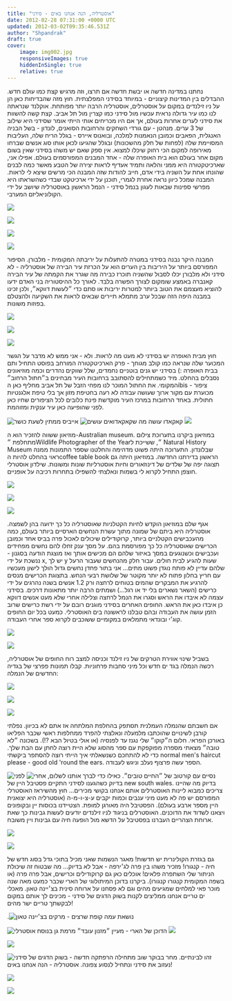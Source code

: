 ```yaml
---
title: "אוסטרליה, הנה אנחנו באים - סידני"
date: 2012-02-28 07:31:00 +0000 UTC
updated: 2012-03-02T09:35:46.531Z
author: "Shpandrak"
draft: true
cover:
    image: img002.jpg
    responsiveImages: true
    hiddenInSingle: true
    relative: true
---
```


נחתנו במדינה חדשה או יבשת חדשה אם תרצו, וזה מרגיש קצת כמו עולם חדש. ההבדלים בין המדינות קיצוניים - במיוחד בסידני המפלצתית. חוץ מזה שהבדיחות כאן הן על ניו זילנדים במקום על אוסטרלים, אוסטרליה הרבה יותר מפותחת. אוקלנד שנראתה לנו כמו עיר גדולה נראית עכשיו מול סידני כמו קצרין מול תל אביב. קצת קשה להשוות את סידני לערים אחרות בעולם, אך אם היו מכריחים אותי הייתי אומר שסידני היא שילוב של 3 ערים. מנהטן - עם גורדי השחקים והרחובות הסואנים, לונדון - בשל הבניה האנגלית, הפאבים וכמובן הנאמנות למלכה, ובואנוס איירס - בגלל הריח שלה, העליבות המסויימת שלה (לפחות של חלק מהשכונות) ובגלל שהגיעו לכאן אותו סוג אנשים שברחו מאירופה למקום הכי רחוק שיכלו למצוא. אין ספק שאם יש משהו בסידני שאין בשום מקום אחר בעולם הוא בית האופרה שלה - אחד המבנים המפורסמים בעולם. אפילו אני, שארכיטקטורה היא ממני והלאה ותמיד אעדיף לראות יצירה של הטבע מאשר כמה לבנים שהונחו אחת על השניה בידי אדם, חייב להודות שזה המבנה הכי מרשים שיצא לי לראות. המבנה שמכל כיוון נראה אחרת לגמרי, תוכנן על ידי ארכיטקט שבדי כשהשראתו היא מפרשי ספינות שבאות לעגון בנמל סידני - הנמל הראשון באוסטרליה שיושב על ידי הקולוניאליזם המערבי.

![](img1.jpg)

![](img002.jpg)

![](img003.jpg)

![](img4.jpg)

המבנה היקר נבנה בסידני במטרה להתעלות על יריבתה המקומית - מלבורן. הסיפור המפורסם ביותר על היריבות בין הערים הוא על הכרזת עיר הבירה של אוסטרליה - לא סידני ולא מלבורן יכלו לסבול שהשניה תוכרז כבירה מה שגרר את הקמתה של עיר הבירה קאנברה באמצע שומקום לצורך הפשרה בלבד. לאורך כל ההיסטוריה בני האדם ידעו להוציא מעצמם את הטוב ביותר למטרות יריבות או סתם כדי ״לעשות דווקא״, ולכן זכינו במבנה היפה הזה שבכל ערב מתמלא תיירים שבאים לראות את השקיעה ולהצטלם בפוזות משונות.

![](img5.jpg)

![](img006.jpg)

![](img007.jpg)

חוץ מבית האופרה יש בסידני לא מעט מה לראות. ולא - אני ממש לא מדבר על הגשר המכוער שלה שנראה כמו קולב מגוחך - פרק הארכיטקטורה המורחב בפוסט התחיל ותם בבית האופרה :) בסידני יש גנים בוטניים נחמדים, שלל שווקים נהדרים וכמה מוזיאונים נסבלים בהחלט. מיד כשמתחילים להסתובב ברחובות העיר מבחינים ב״חתול הרחוב״ המקומי. את החתול המוכר לנו מפחי הזבל של תל אביב מחליף כאן הibis - ציפור מכוערת עם מקור ארוך שעושה עבודה לא רעה בחטיפת מזון אך בלי טיפת אלגנטיות חתולית. באחד הרחובות במרכז העיר מוקדשת פינת כלובים לכל הציפורים שחיו כאן לפני שהופיעה כאן עיר ענקית ומזוהמת.

![](img008.jpg "אייביס ממתין לשעת כושר")
![](img009.jpg "קאקאדו עושה מה שקאקאדואים עושים")
![](img010.jpg)

מוזיאון ששווה להזכיר הוא ה-Australian museum. במוזיאון ביקרנו בתערוכת צילום מתחלפת ״Wildlife Photographer of the Year״, ששייכת ל Natural History Museum שבלונדון. התערוכה היתה פשוט מדהימה והחלטנו שספר התמונות ממנה ראוי בהחלט להיות הcoffee table book הראשון בדירתנו החדשה. במוזיאון היתה גם תצוגה יפה של שלדים של דינוזאורים וחיות אוסטרליות שונות ומשונות. שילדון אוסטרלי חוצפן התחיל לקרוא לי בשמות ונאלצתי להשפילו בתחרות רכיבה על אופניים.

![](img011.jpg)

![](img012.jpg)

![](img013.jpg)

אגף שלם במוזיאון הוקדש לחיות הקטלניות שאוסטרליה כל כך ידועה בהן לשמצה. אוסטרליה היא ביתם של שמונה מתוך עשרת הנחשים הארסיים ביותר בעולם, כמה מהעכבישים הקטלניים ביותר, קרוקודילים שיכולים לאכול פרה בביס אחד וכמובן הכרישים שאוסטרליה כל כך מפורסמת בהם. על מסך ענק זחלו להם נחשים מפחידים ועכבישים וכשנוגעים במסך באיזור שלהם הם מכישים אותך ואז מוצגת הודעה בסגנון - ננשכת על ידי x, יש לך y שעות להגיע לבית חולים. עבור חלק מהנחשים שעבור הרעל שלהם עדיין לא פותח נוגדן פשוט מתים... אני בתור פחדן נחשים גדול הולך לישון מעכשיו עם חריץ בחלון פתוח לא יותר מקוטר של שלושת רבעי הנחש. בתצוגת הכרישים מנסים להרגיע את המבקרים שהמים בטוחים לרחצה ורק 1.2 אנשים בשנה נהרגים על ידי כרישים (השאר נשארים בלי יד או רגל...) ושמתים הרבה יותר מתאונות דרכים. בסידני עצמה לא איבדו את הראש וסגרו את הנמל לרחצה וצלילה אחרי שלא מעט אנשים דווקא כן איבדו כאן את הראש. החופים האחרים בסידני מוגנים רובם על ידי רשת כרישים שרוב הזמן עושה את העבודה ובהם טבלנו לראשונה בים האוסטרלי. כמעט בכל יום החופים קוג׳י ובונדאי מתמלאים במקומיים ששוכבים לקרוא ספר אחרי העבודה.

![](img014.jpg)

![](img015.jpg)

בשביל שינוי אווירת הטרקים של ניו זילנד וכניסה למצב רוח החופים של אוסטרליה, רכשה הנמלה בגד ים חדש וכל מיני סחבות פרחוניות. קבלו תמונות פפרצי של בגדיה החדשים של הנמלה:

![](img016.jpg)

![](img017.jpg)

![](img018.jpg)

אם חשבתם שהנמלה העמלנית תסתפק בהחלפת המלתחה אז אתם לא בכיוון. נפלתי קורבן לשינויים שהוכתבו מלמעלה ונאלצתי להפרד ממחלפות ראשי שכבר הפליאו באורכן הפראי. חלום ה״קוקו״ שלי נגנז עד לפנסיה (או אולי בטיול הבא ?!). בשכונה ״לא טובה״ מצאתי מספרה מפוקפקת עם ספר מהסוג שלא היית רוצה לחתן עם הבת שלך. כדי לא להתחכם כשנשאלתי איך הייתי רוצה להסתפר ביקשתי normal men's haircut please - good old 'round the ears. הספר עשה פרצוף נעלב וניגש לעבודה.

![](img19.jpg "לפני")
![](img20.jpg "אחרי")
נסיים עם קורטוב של ״החיים טובים״. כאילו כדי לברך אותנו לשלום, בדיוק כשהגענו לסידני התקיים פסטיבל היין של new south wales. בדיוק מה שהיינו צריכים כמבוא ליינות האוסטרלים אותם אנחנו בקושי מכירים... חוץ מהשיראז האוסטרלי המפורסם יש פה לא מעט מיני ענבים וכמות יקבים ע-צ-ו-מ-ה (אוסטרליה היא יצואנית היין מספר ארבע בעולם). הפסטיבל היה מאורגן למופת. הצטיידנו בכוסות יין ובקופונים ויצאנו לשדוד את הדוכנים. האוסטרלים בניגוד לניו זילנדים יודעים לעשות גבינות כך שאת ארוחת הצהריים העברנו בפסטיבל על הדשא מול הופעה חיה עם גבינות ויין משובח.

![](img021.jpg)

![](img022.jpg)

גם בגזרת הקולינרית יש חדשות! מאגר הנשמות שאני מכיל בתוכי גדל בסוג חדש של חיה - קנגורו! מזכיר משהו בין פרה לג׳ירפה - אבל לא בדיוק... מה שבטוח זה שיכולת הניתור שלי השתפרה פלאים! אוכלים כאן גם קרוקודילים וכרישים, אבל פרה פרה (או בשפה המקומית קנגורו קנגורו). ביקרנו בדוכן המיתולוגי של הארי שכבר כמעט מאה שנה מוכר פאי למלחים שמגיעים מהים וגם לא פסחנו על ארוחה סינית בצ׳יינה טאון. מאכלי ים טריים אנחנו ממליצים לקנות בשוק הדגים של סידני - מכינים לך אותם במקום לבקשתך טריים ישר מהים!

.![](img023.jpg "נושאת עמה קופת שרצים - מרקים בצ׳יינה טאון")

![](img024.jpg "הדוכן של הארי - מעיין ״מזנון עובד״ מרמת גן בנוסח אוסטרלי")
![](img25.jpg)

![](img026.jpg)

![](img027.jpg "בשוק הדגים של סידני")
זהו לבינתיים. מחר בבוקר שוב מתחילה הרפתקה חדשה - נעזוב את סידני ונתחיל לנסוע צפונה. אוסטרליה - הנה אנחנו באים!

![](img028.jpg)

![](img029.jpg)
